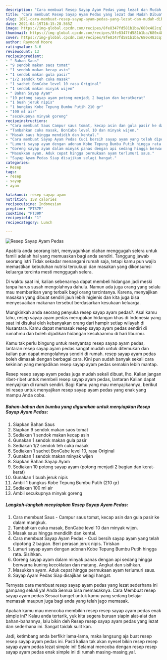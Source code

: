 ```yaml
---
description: "Cara membuat Resep Sayap Ayam Pedas yang lezat dan Mudah Dibuat"
title: "Cara membuat Resep Sayap Ayam Pedas yang lezat dan Mudah Dibuat"
slug: 1071-cara-membuat-resep-sayap-ayam-pedas-yang-lezat-dan-mudah-dibuat
date: 2021-04-19T16:15:28.565Z
image: https://img-global.cpcdn.com/recipes/8fe8347fd581b1ba/680x482cq70/resep-sayap-ayam-pedas-foto-resep-utama.jpg
thumbnail: https://img-global.cpcdn.com/recipes/8fe8347fd581b1ba/680x482cq70/resep-sayap-ayam-pedas-foto-resep-utama.jpg
cover: https://img-global.cpcdn.com/recipes/8fe8347fd581b1ba/680x482cq70/resep-sayap-ayam-pedas-foto-resep-utama.jpg
author: Raymond Moore
ratingvalue: 3.6
reviewcount: 13
recipeingredient:
- " Bahan Saus"
- "9 sendok makan saos tomat"
- "1 sendok makan kecap asin"
- "1 sendok makan gula pasir"
- "1/2 sendok teh cuka masak"
- "1 sachet BonCabe level 10 rasa Original"
- "1 sendok makan minyak wijen"
- " Bahan Sayap Ayam"
- "10 potong sayap ayam potong menjadi 2 bagian dan keratkerat"
- "1 buah jeruk nipis"
- "1 bungkus Kobe Tepung Bumbu Putih 210 gr"
- "100 ml air"
- "secukupnya minyak goreng"
recipeinstructions:
- "Cara membuat Saus Campur saus tomat, kecap asin dan gula pasir ke dalam mangkuk."
- "Tambahkan cuka masak, BonCabe level 10 dan minyak wijen."
- "Masak saus hingga mendidih dan kental."
- "Cara membuat Sayap Ayam Pedas Cuci bersih sayap ayam yang telah dipotong 2 bagian. Beri perasan jeruk nipis. Tiriskan"
- "Lumuri sayap ayam dengan adonan Kobe Tepung Bumbu Putih hingga rata. Sisihkan."
- "Goreng sayap ayam dalam minyak panas dengan api sedang hingga berwarna kuning kecoklatan dan matang. Angkat dan sisihkan."
- "Masukkan ayam. Aduk cepat hingga permukaan ayam terlumuri saus."
- "Sayap Ayam Pedas Siap disajikan selagi hangat."
categories:
- Resep
tags:
- resep
- sayap
- ayam

katakunci: resep sayap ayam 
nutrition: 158 calories
recipecuisine: Indonesian
preptime: "PT37M"
cooktime: "PT39M"
recipeyield: "1"
recipecategory: Lunch

---
```



![Resep Sayap Ayam Pedas](https://img-global.cpcdn.com/recipes/8fe8347fd581b1ba/680x482cq70/resep-sayap-ayam-pedas-foto-resep-utama.jpg)

Apabila anda seorang istri, menyuguhkan olahan menggugah selera untuk famili adalah hal yang memuaskan bagi anda sendiri. Tanggung jawab seorang istri Tidak sekadar menangani rumah saja, tetapi kamu pun wajib memastikan kebutuhan nutrisi tercukupi dan masakan yang dikonsumsi keluarga tercinta mesti menggugah selera.

Di waktu  saat ini, kalian sebenarnya dapat membeli hidangan jadi meski tanpa harus susah mengolahnya dahulu. Namun ada juga orang yang selalu mau memberikan yang terbaik bagi orang tercintanya. Karena, menyajikan masakan yang dibuat sendiri jauh lebih higienis dan kita juga bisa menyesuaikan makanan tersebut berdasarkan kesukaan keluarga. 



Mungkinkah anda seorang penyuka resep sayap ayam pedas?. Asal kamu tahu, resep sayap ayam pedas merupakan hidangan khas di Indonesia yang saat ini disukai oleh kebanyakan orang dari hampir setiap wilayah di Nusantara. Kamu dapat memasak resep sayap ayam pedas sendiri di rumahmu dan boleh dijadikan hidangan kesukaanmu di hari liburmu.

Kamu tak perlu bingung untuk menyantap resep sayap ayam pedas, lantaran resep sayap ayam pedas sangat mudah untuk ditemukan dan kalian pun dapat mengolahnya sendiri di rumah. resep sayap ayam pedas boleh dimasak dengan berbagai cara. Kini pun sudah banyak sekali cara kekinian yang menjadikan resep sayap ayam pedas semakin lebih mantap.

Resep resep sayap ayam pedas juga mudah sekali dibuat, lho. Kalian jangan ribet-ribet untuk membeli resep sayap ayam pedas, lantaran Kalian dapat menyajikan di rumah sendiri. Bagi Kamu yang mau menyajikannya, berikut ini resep untuk menyajikan resep sayap ayam pedas yang enak yang mampu Anda coba.

<!--inarticleads1-->

##### Bahan-bahan dan bumbu yang digunakan untuk menyiapkan Resep Sayap Ayam Pedas:

1. Siapkan  Bahan Saus
1. Siapkan 9 sendok makan saos tomat
1. Sediakan 1 sendok makan kecap asin
1. Gunakan 1 sendok makan gula pasir
1. Sediakan 1/2 sendok teh cuka masak
1. Sediakan 1 sachet BonCabe level 10, rasa Original
1. Gunakan 1 sendok makan minyak wijen
1. Siapkan  Bahan Sayap Ayam
1. Sediakan 10 potong sayap ayam (potong menjadi 2 bagian dan kerat-kerat)
1. Gunakan 1 buah jeruk nipis
1. Ambil 1 bungkus Kobe Tepung Bumbu Putih (210 gr)
1. Sediakan 100 ml air
1. Ambil secukupnya minyak goreng




<!--inarticleads2-->

##### Langkah-langkah menyiapkan Resep Sayap Ayam Pedas:

1. Cara membuat Saus - Campur saus tomat, kecap asin dan gula pasir ke dalam mangkuk.
1. Tambahkan cuka masak, BonCabe level 10 dan minyak wijen.
1. Masak saus hingga mendidih dan kental.
1. Cara membuat Sayap Ayam Pedas - Cuci bersih sayap ayam yang telah dipotong 2 bagian. Beri perasan jeruk nipis. Tiriskan
1. Lumuri sayap ayam dengan adonan Kobe Tepung Bumbu Putih hingga rata. Sisihkan.
1. Goreng sayap ayam dalam minyak panas dengan api sedang hingga berwarna kuning kecoklatan dan matang. Angkat dan sisihkan.
1. Masukkan ayam. Aduk cepat hingga permukaan ayam terlumuri saus.
1. Sayap Ayam Pedas Siap disajikan selagi hangat.




Ternyata cara membuat resep sayap ayam pedas yang lezat sederhana ini gampang sekali ya! Anda Semua bisa memasaknya. Cara Membuat resep sayap ayam pedas Sesuai banget untuk kamu yang sedang belajar memasak maupun juga bagi anda yang telah jago memasak.

Apakah kamu mau mencoba membikin resep resep sayap ayam pedas enak simple ini? Kalau anda tertarik, yuk kita segera buruan siapin alat-alat dan bahan-bahannya, lalu bikin deh Resep resep sayap ayam pedas yang lezat dan sederhana ini. Sangat taidak sulit kan. 

Jadi, ketimbang anda berfikir lama-lama, maka langsung aja buat resep resep sayap ayam pedas ini. Pasti kalian tak akan nyesel bikin resep resep sayap ayam pedas lezat simple ini! Selamat mencoba dengan resep resep sayap ayam pedas enak simple ini di rumah masing-masing,ya!.


